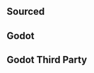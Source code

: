 <!-- 
Links in this file will be replaced with actual content of other files.
Feel free to arrange the order of links or add extra files.
AUTO_GENERATED, GODOT_LICENSE, GODOT_3RD_PARTY_LICENSES, GODOT_3RD_PARTY_COPYRIGHT are special keywords.
-->
[](AUTHORS.md)

## Sourced
[](AUTO_GENERATED)

[](ADDITIONAL.md)

## Godot
[](GODOT_LICENSE)

## Godot Third Party

[](GODOT_3RD_PARTY_COPYRIGHT)

<!-- 
### Licenses
[](GODOT_3RD_PARTY_LICENSES)
-->
